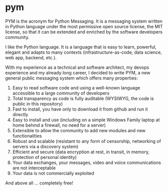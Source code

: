 # pym
PYM is the acronym for Python Messaging. It is a messaging system written in Python language under the most permissive open source license, the MIT license, so that it can be extended and enriched by the software developers community.

I like the Python language. It is a language that is easy to learn, powerful, elegant and adapts to many contexts (infrastructure-as-code, data science, web app, backend, etc.). 

With my experience as a technical and software architect, my devops experience and my already long career, I decided to write PYM, a new general public messaging system which offers many properties: 

1. Easy to read software code and using a well-known language accessible to a large community of developers
2. Total transparency as code is fully auditable (WYSIWYG, the code is public in this repository)
3. Fast to install, you have only to download it from github and run it directly
4. Easy to install and use (including on a simple Windows Family laptop at home behind a firewall, no need for a server)
5. Extensible to allow the community to add new modules and new functionalities
6. Robust and scalable (resistant to any form of censorship, networking of servers via a discovery system)
7. Efficient and secure (data encryption at rest, in transit, in memory, protection of personal identity)
8. Your data exchanges, your messages, video and voice communications are not interceptable
9. Your data is not commercially exploited

And above all ... completely free! 

